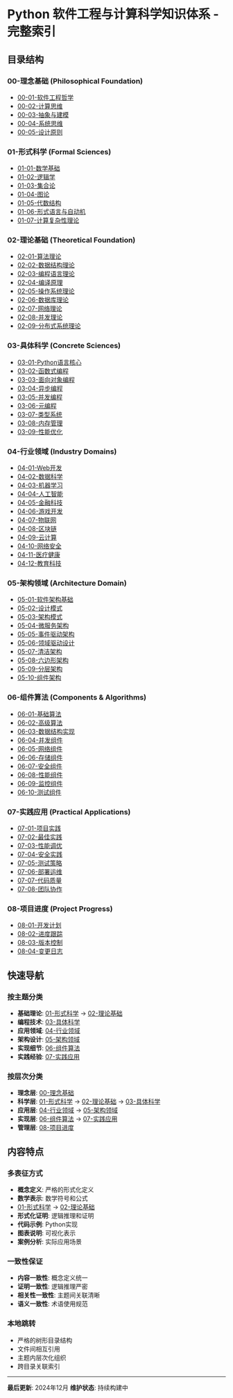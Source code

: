 # Python 软件工程与计算科学知识体系 - 完整索引

## 目录结构

### 00-理念基础 (Philosophical Foundation)
- [00-01-软件工程哲学](./00-理念基础/00-01-软件工程哲学.md)
- [00-02-计算思维](./00-理念基础/00-02-计算思维.md)
- [00-03-抽象与建模](./00-理念基础/00-03-抽象与建模.md)
- [00-04-系统思维](./00-理念基础/00-04-系统思维.md)
- [00-05-设计原则](./00-理念基础/00-05-设计原则.md)

### 01-形式科学 (Formal Sciences)
- [01-01-数学基础](./01-形式科学/01-01-数学基础.md)
- [01-02-逻辑学](./01-形式科学/01-02-逻辑学.md)
- [01-03-集合论](./01-形式科学/01-03-集合论.md)
- [01-04-图论](./01-形式科学/01-04-图论.md)
- [01-05-代数结构](./01-形式科学/01-05-代数结构.md)
- [01-06-形式语言与自动机](./01-形式科学/01-06-形式语言与自动机.md)
- [01-07-计算复杂性理论](./01-形式科学/01-07-计算复杂性理论.md)

### 02-理论基础 (Theoretical Foundation)
- [02-01-算法理论](./02-理论基础/02-01-算法理论.md)
- [02-02-数据结构理论](./02-理论基础/02-02-数据结构理论.md)
- [02-03-编程语言理论](./02-理论基础/02-03-编程语言理论.md)
- [02-04-编译原理](./02-理论基础/02-04-编译原理.md)
- [02-05-操作系统理论](./02-理论基础/02-05-操作系统理论.md)
- [02-06-数据库理论](./02-理论基础/02-06-数据库理论.md)
- [02-07-网络理论](./02-理论基础/02-07-网络理论.md)
- [02-08-并发理论](./02-理论基础/02-08-并发理论.md)
- [02-09-分布式系统理论](./02-理论基础/02-09-分布式系统理论.md)

### 03-具体科学 (Concrete Sciences)
- [03-01-Python语言核心](./03-具体科学/03-01-Python语言核心.md)
- [03-02-函数式编程](./03-具体科学/03-02-函数式编程.md)
- [03-03-面向对象编程](./03-具体科学/03-03-面向对象编程.md)
- [03-04-异步编程](./03-具体科学/03-04-异步编程.md)
- [03-05-并发编程](./03-具体科学/03-05-并发编程.md)
- [03-06-元编程](./03-具体科学/03-06-元编程.md)
- [03-07-类型系统](./03-具体科学/03-07-类型系统.md)
- [03-08-内存管理](./03-具体科学/03-08-内存管理.md)
- [03-09-性能优化](./03-具体科学/03-09-性能优化.md)

### 04-行业领域 (Industry Domains)
- [04-01-Web开发](./04-行业领域/04-01-Web开发.md)
- [04-02-数据科学](./04-行业领域/04-02-数据科学.md)
- [04-03-机器学习](./04-行业领域/04-03-机器学习.md)
- [04-04-人工智能](./04-行业领域/04-04-人工智能.md)
- [04-05-金融科技](./04-行业领域/04-05-金融科技.md)
- [04-06-游戏开发](./04-行业领域/04-06-游戏开发.md)
- [04-07-物联网](./04-行业领域/04-07-物联网.md)
- [04-08-区块链](./04-行业领域/04-08-区块链.md)
- [04-09-云计算](./04-行业领域/04-09-云计算.md)
- [04-10-网络安全](./04-行业领域/04-10-网络安全.md)
- [04-11-医疗健康](./04-行业领域/04-11-医疗健康.md)
- [04-12-教育科技](./04-行业领域/04-12-教育科技.md)

### 05-架构领域 (Architecture Domain)
- [05-01-软件架构基础](./05-架构领域/05-01-软件架构基础.md)
- [05-02-设计模式](./05-架构领域/05-02-设计模式.md)
- [05-03-架构模式](./05-架构领域/05-03-架构模式.md)
- [05-04-微服务架构](./05-架构领域/05-04-微服务架构.md)
- [05-05-事件驱动架构](./05-架构领域/05-05-事件驱动架构.md)
- [05-06-领域驱动设计](./05-架构领域/05-06-领域驱动设计.md)
- [05-07-清洁架构](./05-架构领域/05-07-清洁架构.md)
- [05-08-六边形架构](./05-架构领域/05-08-六边形架构.md)
- [05-09-分层架构](./05-架构领域/05-09-分层架构.md)
- [05-10-组件架构](./05-架构领域/05-10-组件架构.md)

### 06-组件算法 (Components & Algorithms)
- [06-01-基础算法](./06-组件算法/06-01-基础算法.md)
- [06-02-高级算法](./06-组件算法/06-02-高级算法.md)
- [06-03-数据结构实现](./06-组件算法/06-03-数据结构实现.md)
- [06-04-并发组件](./06-组件算法/06-04-并发组件.md)
- [06-05-网络组件](./06-组件算法/06-05-网络组件.md)
- [06-06-存储组件](./06-组件算法/06-06-存储组件.md)
- [06-07-安全组件](./06-组件算法/06-07-安全组件.md)
- [06-08-性能组件](./06-组件算法/06-08-性能组件.md)
- [06-09-监控组件](./06-组件算法/06-09-监控组件.md)
- [06-10-测试组件](./06-组件算法/06-10-测试组件.md)

### 07-实践应用 (Practical Applications)
- [07-01-项目实践](./07-实践应用/07-01-项目实践.md)
- [07-02-最佳实践](./07-实践应用/07-02-最佳实践.md)
- [07-03-性能调优](./07-实践应用/07-03-性能调优.md)
- [07-04-安全实践](./07-实践应用/07-04-安全实践.md)
- [07-05-测试策略](./07-实践应用/07-05-测试策略.md)
- [07-06-部署运维](./07-实践应用/07-06-部署运维.md)
- [07-07-代码质量](./07-实践应用/07-07-代码质量.md)
- [07-08-团队协作](./07-实践应用/07-08-团队协作.md)

### 08-项目进度 (Project Progress)
- [08-01-开发计划](./08-项目进度/08-01-开发计划.md)
- [08-02-进度跟踪](./08-项目进度/08-02-进度跟踪.md)
- [08-03-版本控制](./08-项目进度/08-03-版本控制.md)
- [08-04-变更日志](./08-项目进度/08-04-变更日志.md)

## 快速导航

### 按主题分类
- **基础理论**: [01-形式科学](./01-形式科学/) → [02-理论基础](./02-理论基础/)
- **编程技术**: [03-具体科学](./03-具体科学/)
- **应用领域**: [04-行业领域](./04-行业领域/)
- **架构设计**: [05-架构领域](./05-架构领域/)
- **实现细节**: [06-组件算法](./06-组件算法/)
- **实践经验**: [07-实践应用](./07-实践应用/)

### 按层次分类
- **理念层**: [00-理念基础](./00-理念基础/)
- **科学层**: [01-形式科学](./01-形式科学/) → [02-理论基础](./02-理论基础/) → [03-具体科学](./03-具体科学/)
- **应用层**: [04-行业领域](./04-行业领域/) → [05-架构领域](./05-架构领域/)
- **实现层**: [06-组件算法](./06-组件算法/) → [07-实践应用](./07-实践应用/)
- **管理层**: [08-项目进度](./08-项目进度/)

## 内容特点

### 多表征方式
- **概念定义**: 严格的形式化定义
- **数学表示**: 数学符号和公式
- [01-形式科学](./01-形式科学/) → [02-理论基础](./02-理论基础/)
- **形式化证明**: 逻辑推理和证明
- **代码示例**: Python实现
- **图表说明**: 可视化表示
- **案例分析**: 实际应用场景

### 一致性保证
- **内容一致性**: 概念定义统一
- **证明一致性**: 逻辑推理严密
- **相关性一致性**: 主题间关联清晰
- **语义一致性**: 术语使用规范

### 本地跳转
- 严格的树形目录结构
- 文件间相互引用
- 主题内层次化组织
- 跨目录关联索引

---

**最后更新**: 2024年12月
**维护状态**: 持续构建中
